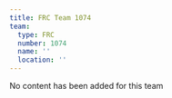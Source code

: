 ```yaml
---
title: FRC Team 1074
team:
  type: FRC
  number: 1074
  name: ''
  location: ''
---
```


No content has been added for this team